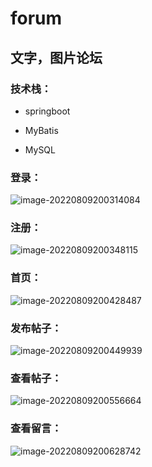 # forum

## 文字，图片论坛

### 技术栈：

- springboot

- MyBatis

- MySQL


### 登录：

![image-20220809200314084](https://s3.bmp.ovh/imgs/2022/08/09/9cb58c5fde7c8968.png)

### 注册：

![image-20220809200348115](https://s3.bmp.ovh/imgs/2022/08/09/f0714899c4ef6fed.png)

### 首页：

![image-20220809200428487](https://s3.bmp.ovh/imgs/2022/08/09/45b47fa37e509c57.png)

### 发布帖子：

![image-20220809200449939](https://s3.bmp.ovh/imgs/2022/08/09/0a925b2faa218d69.png)

### 查看帖子：

![image-20220809200556664](https://s3.bmp.ovh/imgs/2022/08/09/c3c545c617eb1650.png)

### 查看留言：

![image-20220809200628742](https://s3.bmp.ovh/imgs/2022/08/09/4742aad78e4092b5.png)